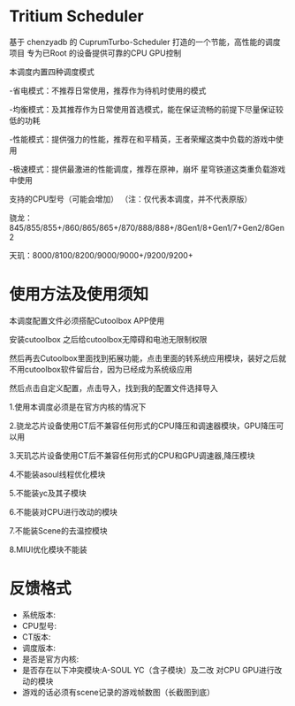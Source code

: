 # Tritium Scheduler

基于 chenzyadb 的 CuprumTurbo-Scheduler 打造的一个节能，高性能的调度项目
专为已Root 的设备提供可靠的CPU GPU控制

本调度内置四种调度模式

-省电模式：不推荐日常使用，推荐作为待机时使用的模式

-均衡模式：及其推荐作为日常使用首选模式，能在保证流畅的前提下尽量保证较低的功耗

-性能模式：提供强力的性能，推荐在和平精英，王者荣耀这类中负载的游戏中使用

-极速模式：提供最激进的性能调度，推荐在原神，崩坏 星穹铁道这类重负载游戏中使用

支持的CPU型号（可能会增加）
（注：仅代表本调度，并不代表原版）

骁龙：845/855/855+/860/865/865+/870/888/888+/8Gen1/8+Gen1/7+Gen2/8Gen2

天玑：8000/8100/8200/9000/9000+/9200/9200+

# 使用方法及使用须知

本调度配置文件必须搭配Cutoolbox APP使用

安装cutoolbox 之后给cutoolbox无障碍和电池无限制权限

然后再去Cutoolbox里面找到拓展功能，点击里面的转系统应用模块，装好之后就不用cutoolbox软件留后台，因为已经成为系统级应用

然后点击自定义配置，点击导入，找到我的配置文件选择导入

1.使用本调度必须是在官方内核的情况下

2.骁龙芯片设备使用CT后不兼容任何形式的CPU降压和调速器模块，GPU降压可以用

3.天玑芯片设备使用CT后不兼容任何形式的CPU和GPU调速器,降压模块

4.不能装asoul线程优化模块

5.不能装yc及其子模块

6.不能装对CPU进行改动的模块

7.不能装Scene的去温控模块

8.MIUI优化模块不能装

# 反馈格式

- 系统版本:
- CPU型号:
- CT版本:
- 调度版本:
- 是否是官方内核:
- 是否存在以下冲突模块:A-SOUL YC（含子模块）及二改 对CPU GPU进行改动的模块
- 游戏的话必须有scene记录的游戏帧数图（长截图到底）